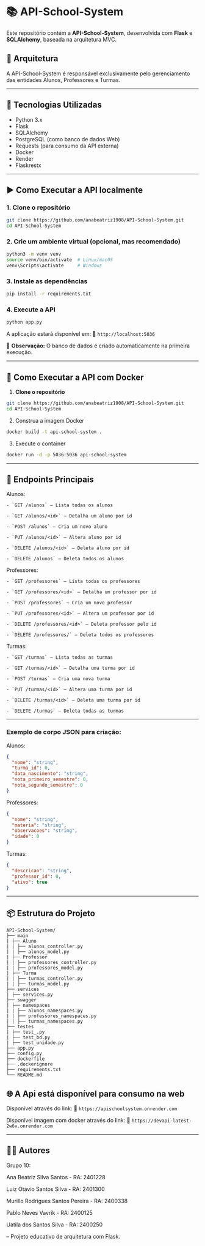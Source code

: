 
# 📚 API-School-System

Este repositório contém a **API-School-System**, desenvolvida com **Flask** e **SQLAlchemy**, baseada na arquitetura MVC.


## 🧩 Arquitetura

A API-School-System é responsável exclusivamente pelo gerenciamento das entidades Alunos, Professores e Turmas.

---

## 🚀 Tecnologias Utilizadas

- Python 3.x
- Flask
- SQLAlchemy
- PostgreSQL (como banco de dados Web)
- Requests (para consumo da API externa)
- Docker
- Render
- Flaskrestx
  
---

## ▶️ Como Executar a API localmente

### 1. Clone o repositório

```bash
git clone https://github.com/anabeatriz1908/API-School-System.git
cd API-School-System
```

### 2. Crie um ambiente virtual (opcional, mas recomendado)

```bash
python3 -m venv venv
source venv/bin/activate  # Linux/macOS
venv\Scripts\activate     # Windows
```

### 3. Instale as dependências

```bash
pip install -r requirements.txt
```

### 4. Execute a API

```bash
python app.py
```

A aplicação estará disponível em:
📍 `http://localhost:5036`

📝 **Observação:** O banco de dados é criado automaticamente na primeira execução.

---

## 🐳 Como Executar a API com Docker

1. **Clone o repositório**

```bash
git clone https://github.com/anabeatriz1908/API-School-System.git
cd API-School-System
```

2. Construa a imagem Docker

```bash
docker build -t api-school-system .
```

3. Execute o container

```bash
docker run -d -p 5036:5036 api-school-system
```

---

## 📡 Endpoints Principais

Alunos:

    - `GET /alunos` – Lista todas os alunos

    - `GET /alunos/<id>` – Detalha um aluno por id

    - `POST /alunos` – Cria um novo aluno

    - `PUT /alunos/<id>` – Altera aluno por id

    - `DELETE /alunos/<id>` – Deleta aluno por id

    - `DELETE /alunos` – Deleta todos os alunos

Professores:

    - `GET /professores` – Lista todas os professores

    - `GET /professores/<id>` – Detalha um professor por id

    - `POST /professores` – Cria um novo professor

    - `PUT /professores/<id>` – Altera um professor por id

    - `DELETE /professores/<id>` – Deleta professor pelo id

    - `DELETE /professores/` – Deleta todos os professores


Turmas:

    - `GET /turmas` – Lista todas as turmas
    
    - `GET /turmas/<id>` – Detalha uma turma por id

    - `POST /turmas` – Cria uma nova turma

    - `PUT /turmas/<id>` – Altera uma turma por id

    - `DELETE /turmas/<id>` – Deleta uma turma por id

    - `DELETE /turmas` – Deleta todas as turmas

---

### Exemplo de corpo JSON para criação:

Alunos:
```json
{
  "nome": "string",
  "turma_id": 0,
  "data_nascimento": "string",
  "nota_primeiro_semestre": 0,
  "nota_segundo_semestre": 0
}
```

Professores:
```json
{
  "nome": "string",
  "materia": "string",
  "observacoes": "string",
  "idade": 0
}
```

Turmas:
```json
{
  "descricao": "string",
  "professor_id": 0,
  "ativo": true
}
```

---


## 📦 Estrutura do Projeto

```
API-School-System/
├── main
| ├── Aluno
| | ├── alunos_controller.py
| | ├── alunos_model.py
| ├── Professor
| | ├── professores_controller.py
| | ├── professores_model.py
| ├── Turma
| | ├── turmas_controller.py
| | ├── turmas_model.py
├── services
| ├── services.py
├── swagger
| ├── namespaces
| | ├── alunos_namespaces.py
| | ├── professores_namespaces.py
| | ├── turmas_namespaces.py
├── testes
| ├── test_.py
| ├── test_bd.py
| ├── test_unidade.py
├── app.py
├── config.py
├── dockerfile
├── .dockerignore
├── requirements.txt
└── README.md
```

## 🌐 A Api está disponível para consumo na web

Disponível através do link:
📍 `https://apischoolsystem.onrender.com`


Disponível imagem com docker através do link:
📍 `https://devapi-latest-2w6v.onrender.com`

---

## 🧑‍💻 Autores

Grupo 10:

Ana Beatriz Silva Santos - RA: 2401228

Luiz Otávio Santos Silva - RA: 2401300

Murillo Rodrigues Santos Pereira - RA: 2400338

Pablo Neves Vavrik - RA: 2400125

Uatila dos Santos Silva - RA: 2400250


– Projeto educativo de arquitetura com Flask.

